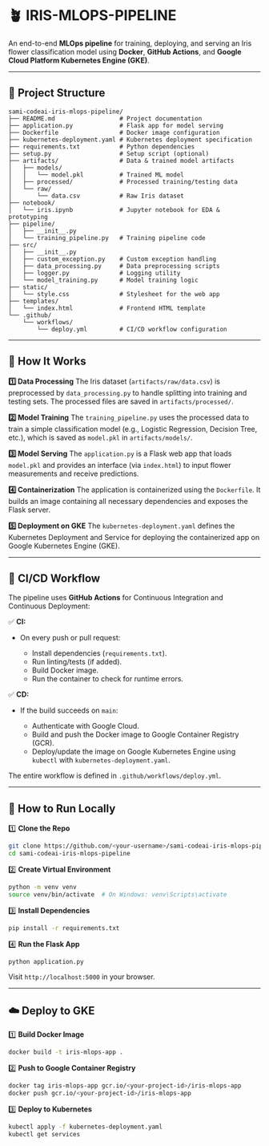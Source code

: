 # 🪴 IRIS-MLOPS-PIPELINE

An end-to-end **MLOps pipeline** for training, deploying, and serving an Iris flower classification model using **Docker**, **GitHub Actions**, and **Google Cloud Platform Kubernetes Engine (GKE)**.

---

## 📂 Project Structure

```
sami-codeai-iris-mlops-pipeline/
├── README.md                  # Project documentation
├── application.py             # Flask app for model serving
├── Dockerfile                 # Docker image configuration
├── kubernetes-deployment.yaml # Kubernetes deployment specification
├── requirements.txt           # Python dependencies
├── setup.py                   # Setup script (optional)
├── artifacts/                 # Data & trained model artifacts
│   ├── models/
│   │   └── model.pkl          # Trained ML model
│   ├── processed/             # Processed training/testing data
│   └── raw/
│       └── data.csv           # Raw Iris dataset
├── notebook/
│   └── iris.ipynb             # Jupyter notebook for EDA & prototyping
├── pipeline/
│   ├── __init__.py
│   └── training_pipeline.py   # Training pipeline code
├── src/
│   ├── __init__.py
│   ├── custom_exception.py    # Custom exception handling
│   ├── data_processing.py     # Data preprocessing scripts
│   ├── logger.py              # Logging utility
│   └── model_training.py      # Model training logic
├── static/
│   └── style.css              # Stylesheet for the web app
├── templates/
│   └── index.html             # Frontend HTML template
└── .github/
    └── workflows/
        └── deploy.yml         # CI/CD workflow configuration
```

---

## 🌼 How It Works

**1️⃣ Data Processing**
The Iris dataset (`artifacts/raw/data.csv`) is preprocessed by `data_processing.py` to handle splitting into training and testing sets. The processed files are saved in `artifacts/processed/`.

**2️⃣ Model Training**
The `training_pipeline.py` uses the processed data to train a simple classification model (e.g., Logistic Regression, Decision Tree, etc.), which is saved as `model.pkl` in `artifacts/models/`.

**3️⃣ Model Serving**
The `application.py` is a Flask web app that loads `model.pkl` and provides an interface (via `index.html`) to input flower measurements and receive predictions.

**4️⃣ Containerization**
The application is containerized using the `Dockerfile`. It builds an image containing all necessary dependencies and exposes the Flask server.

**5️⃣ Deployment on GKE**
The `kubernetes-deployment.yaml` defines the Kubernetes Deployment and Service for deploying the containerized app on Google Kubernetes Engine (GKE).

---

## 🚀 CI/CD Workflow

The pipeline uses **GitHub Actions** for Continuous Integration and Continuous Deployment:

✅ **CI:**

* On every push or pull request:

  * Install dependencies (`requirements.txt`).
  * Run linting/tests (if added).
  * Build Docker image.
  * Run the container to check for runtime errors.

✅ **CD:**

* If the build succeeds on `main`:

  * Authenticate with Google Cloud.
  * Build and push the Docker image to Google Container Registry (GCR).
  * Deploy/update the image on Google Kubernetes Engine using `kubectl` with `kubernetes-deployment.yaml`.

The entire workflow is defined in `.github/workflows/deploy.yml`.

---

## 📌 How to Run Locally

1️⃣ **Clone the Repo**

```bash
git clone https://github.com/<your-username>/sami-codeai-iris-mlops-pipeline.git
cd sami-codeai-iris-mlops-pipeline
```

2️⃣ **Create Virtual Environment**

```bash
python -m venv venv
source venv/bin/activate  # On Windows: venv\Scripts\activate
```

3️⃣ **Install Dependencies**

```bash
pip install -r requirements.txt
```

4️⃣ **Run the Flask App**

```bash
python application.py
```

Visit `http://localhost:5000` in your browser.

---

## ☁️ Deploy to GKE

1️⃣ **Build Docker Image**

```bash
docker build -t iris-mlops-app .
```

2️⃣ **Push to Google Container Registry**

```bash
docker tag iris-mlops-app gcr.io/<your-project-id>/iris-mlops-app
docker push gcr.io/<your-project-id>/iris-mlops-app
```

3️⃣ **Deploy to Kubernetes**

```bash
kubectl apply -f kubernetes-deployment.yaml
kubectl get services
```


